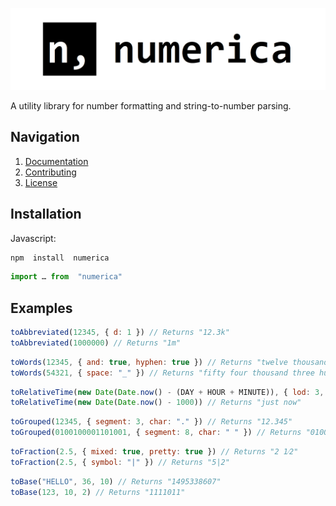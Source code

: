 ![Project Logo](.github/assets/logo.png)

A utility library for number formatting and string-to-number parsing.

## Navigation
1. [Documentation](https://numerica.js.org)
2. [Contributing](https://github.com/alyshukry/numerica?tab=contributing-ov-file#collaborating-guide)
3. [License](https://github.com/alyshukry/numerica?tab=MIT-1-ov-file)
## Installation
Javascript:
```bash
npm  install  numerica
```
```js
import … from  "numerica"
```
## Examples
```js
toAbbreviated(12345, { d: 1 }) // Returns "12.3k"
toAbbreviated(1000000) // Returns "1m"
```
```js
toWords(12345, { and: true, hyphen: true }) // Returns "twelve thousand three hundred and forty-five"
toWords(54321, { space: "_" }) // Returns "fifty four thousand three hundred twenty one"
```
```js
toRelativeTime(new Date(Date.now() - (DAY + HOUR + MINUTE)), { lod: 3, separator: ' • ' }) // Returns "1 day • 1 hour • 1 minute ago"
toRelativeTime(new Date(Date.now() - 1000)) // Returns "just now"
```
```js
toGrouped(12345, { segment: 3, char: "." }) // Returns "12.345"
toGrouped(0100100001101001, { segment: 8, char: " " }) // Returns "01001000 01101001"
```
```js
toFraction(2.5, { mixed: true, pretty: true }) // Returns "2 1⁄2"
toFraction(2.5, { symbol: "|" }) // Returns "5|2"
```
```js
toBase("HELLO", 36, 10) // Returns "1495338607"
toBase(123, 10, 2) // Returns "1111011"
```